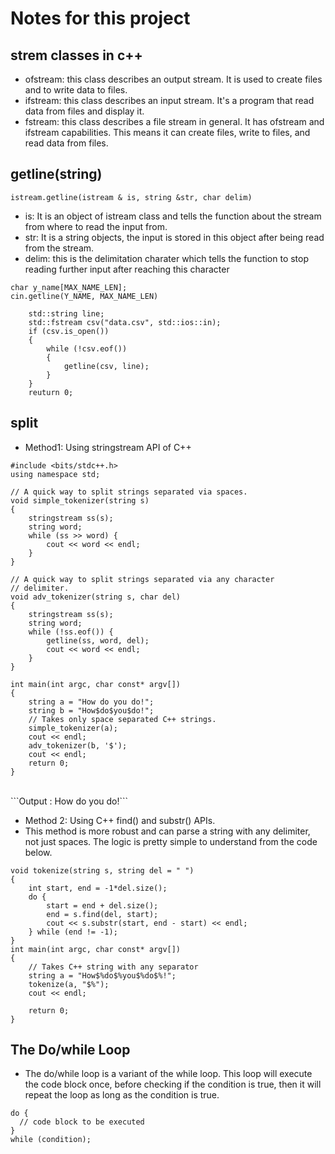 # Notes for this project

## strem classes in c++
- ofstream: this class describes an output stream. It is used to create files and to write data to files.
- ifstream: this class describes an input stream. It's a program that read data from files and display it.
- fstream: this class describes a file stream in general. It has ofstream and ifstream capabilities. This means it can create files, write to files, and read data from files.

## getline(string)
```istream.getline(istream & is, string &str, char delim)```
- is: It is an object of istream class and tells the function about the stream from where to read the input from.
- str: It is a string objects, the input is stored in this object after being read from the stream.
- delim: this is the delimitation charater which tells the function to stop reading further input after reaching this character
```
char y_name[MAX_NAME_LEN];
cin.getline(Y_NAME, MAX_NAME_LEN)
```

```
    std::string line;
    std::fstream csv("data.csv", std::ios::in);
    if (csv.is_open())
    {
        while (!csv.eof())
        {
            getline(csv, line);
        }
    }
    reuturn 0;
```

## split
- Method1: Using stringstream API of C++
```
#include <bits/stdc++.h>
using namespace std;

// A quick way to split strings separated via spaces.
void simple_tokenizer(string s)
{
    stringstream ss(s);
    string word;
    while (ss >> word) {
        cout << word << endl;
    }
}

// A quick way to split strings separated via any character
// delimiter.
void adv_tokenizer(string s, char del)
{
    stringstream ss(s);
    string word;
    while (!ss.eof()) {
        getline(ss, word, del);
        cout << word << endl;
    }
}

int main(int argc, char const* argv[])
{
    string a = "How do you do!";
    string b = "How$do$you$do!";
    // Takes only space separated C++ strings.
    simple_tokenizer(a);
    cout << endl;
    adv_tokenizer(b, '$');
    cout << endl;
    return 0;
}
```
<br>
```Output : How 
     do 
     you
     do!```

- Method 2: Using C++ find() and substr() APIs.
- This method is more robust and can parse a string with any delimiter, not just spaces. The logic is pretty simple to understand from the code below.
```
void tokenize(string s, string del = " ")
{
    int start, end = -1*del.size();
    do {
        start = end + del.size();
        end = s.find(del, start);
        cout << s.substr(start, end - start) << endl;
    } while (end != -1);
}
int main(int argc, char const* argv[])
{
    // Takes C++ string with any separator
    string a = "How$%do$%you$%do$%!";
    tokenize(a, "$%");
    cout << endl;

    return 0;
}
```

## The Do/while Loop 
- The do/while loop is a variant of the while loop. This loop will execute the code block once, before checking if the condition is true, then it will repeat the loop as long as the condition is true.
```
do {
  // code block to be executed
}
while (condition);
```